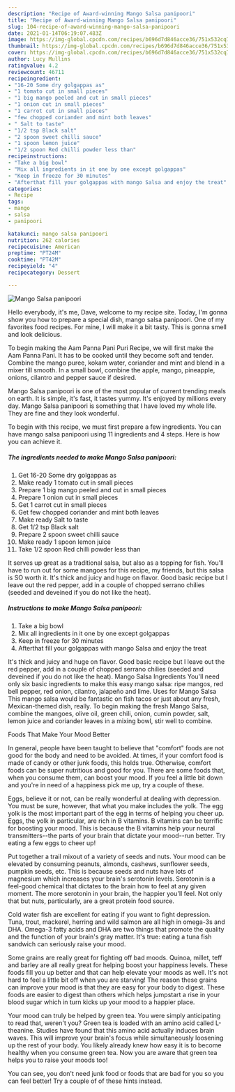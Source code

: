 ```yaml
---
description: "Recipe of Award-winning Mango Salsa panipoori"
title: "Recipe of Award-winning Mango Salsa panipoori"
slug: 104-recipe-of-award-winning-mango-salsa-panipoori
date: 2021-01-14T06:19:07.483Z
image: https://img-global.cpcdn.com/recipes/b696d7d846acce36/751x532cq70/mango-salsa-panipoori-recipe-main-photo.jpg
thumbnail: https://img-global.cpcdn.com/recipes/b696d7d846acce36/751x532cq70/mango-salsa-panipoori-recipe-main-photo.jpg
cover: https://img-global.cpcdn.com/recipes/b696d7d846acce36/751x532cq70/mango-salsa-panipoori-recipe-main-photo.jpg
author: Lucy Mullins
ratingvalue: 4.2
reviewcount: 46711
recipeingredient:
- "16-20 Some dry golgappas as"
- "1 tomato cut in small pieces"
- "1 big mango peeled and cut in small pieces"
- "1 onion cut in small pieces"
- "1 carrot cut in small pieces"
- "few chopped coriander and mint both leaves"
- " Salt to taste"
- "1/2 tsp Black salt"
- "2 spoon sweet chilli sauce"
- "1 spoon lemon juice"
- "1/2 spoon Red chilli powder less than"
recipeinstructions:
- "Take a big bowl"
- "Mix all ingredients in it one by one except golgappas"
- "Keep in freeze for 30 minutes"
- "Afterthat fill your golgappas with mango Salsa and enjoy the treat"
categories:
- Recipe
tags:
- mango
- salsa
- panipoori

katakunci: mango salsa panipoori 
nutrition: 262 calories
recipecuisine: American
preptime: "PT24M"
cooktime: "PT42M"
recipeyield: "4"
recipecategory: Dessert

---
```



![Mango Salsa panipoori](https://img-global.cpcdn.com/recipes/b696d7d846acce36/751x532cq70/mango-salsa-panipoori-recipe-main-photo.jpg)

Hello everybody, it's me, Dave, welcome to my recipe site. Today, I'm gonna show you how to prepare a special dish, mango salsa panipoori. One of my favorites food recipes. For mine, I will make it a bit tasty. This is gonna smell and look delicious.

To begin making the Aam Panna Pani Puri Recipe, we will first make the Aam Panna Pani. It has to be cooked until they become soft and tender. Combine the mango puree, kokam water, coriander and mint and blend in a mixer till smooth. In a small bowl, combine the apple, mango, pineapple, onions, cilantro and pepper sauce if desired.

Mango Salsa panipoori is one of the most popular of current trending meals on earth. It is simple, it's fast, it tastes yummy. It's enjoyed by millions every day. Mango Salsa panipoori is something that I have loved my whole life. They are fine and they look wonderful.


To begin with this recipe, we must first prepare a few ingredients. You can have mango salsa panipoori using 11 ingredients and 4 steps. Here is how you can achieve it.

<!--inarticleads1-->

##### The ingredients needed to make Mango Salsa panipoori:

1. Get 16-20 Some dry golgappas as
1. Make ready 1 tomato cut in small pieces
1. Prepare 1 big mango peeled and cut in small pieces
1. Prepare 1 onion cut in small pieces
1. Get 1 carrot cut in small pieces
1. Get few chopped coriander and mint both leaves
1. Make ready  Salt to taste
1. Get 1/2 tsp Black salt
1. Prepare 2 spoon sweet chilli sauce
1. Make ready 1 spoon lemon juice
1. Take 1/2 spoon Red chilli powder less than


It serves up great as a traditional salsa, but also as a topping for fish. You&#39;ll have to run out for some mangoes for this recipe, my friends, but this salsa is SO worth it. It&#39;s thick and juicy and huge on flavor. Good basic recipe but I leave out the red pepper, add in a couple of chopped serrano chilies (seeded and deveined if you do not like the heat). 

<!--inarticleads2-->

##### Instructions to make Mango Salsa panipoori:

1. Take a big bowl
1. Mix all ingredients in it one by one except golgappas
1. Keep in freeze for 30 minutes
1. Afterthat fill your golgappas with mango Salsa and enjoy the treat


It&#39;s thick and juicy and huge on flavor. Good basic recipe but I leave out the red pepper, add in a couple of chopped serrano chilies (seeded and deveined if you do not like the heat). Mango Salsa Ingredients You&#39;ll need only six basic ingredients to make this easy mango salsa: ripe mangos, red bell pepper, red onion, cilantro, jalapeño and lime. Uses for Mango Salsa This mango salsa would be fantastic on fish tacos or just about any fresh, Mexican-themed dish, really. To begin making the fresh Mango Salsa, combine the mangoes, olive oil, green chili, onion, cumin powder, salt, lemon juice and coriander leaves in a mixing bowl, stir well to combine. 

Foods That Make Your Mood Better


In general, people have been taught to believe that "comfort" foods are not good for the body and need to be avoided. At times, if your comfort food is made of candy or other junk foods, this holds true. Otherwise, comfort foods can be super nutritious and good for you. There are some foods that, when you consume them, can boost your mood. If you feel a little bit down and you're in need of a happiness pick me up, try a couple of these.

Eggs, believe it or not, can be really wonderful at dealing with depression. You must be sure, however, that what you make includes the yolk. The egg yolk is the most important part of the egg in terms of helping you cheer up. Eggs, the yolk in particular, are rich in B vitamins. B vitamins can be terrific for boosting your mood. This is because the B vitamins help your neural transmitters--the parts of your brain that dictate your mood--run better. Try eating a few eggs to cheer up!

Put together a trail mixout of a variety of seeds and nuts. Your mood can be elevated by consuming peanuts, almonds, cashews, sunflower seeds, pumpkin seeds, etc. This is because seeds and nuts have lots of magnesium which increases your brain's serotonin levels. Serotonin is a feel-good chemical that dictates to the brain how to feel at any given moment. The more serotonin in your brain, the happier you'll feel. Not only that but nuts, particularly, are a great protein food source.

Cold water fish are excellent for eating if you want to fight depression. Tuna, trout, mackerel, herring and wild salmon are all high in omega-3s and DHA. Omega-3 fatty acids and DHA are two things that promote the quality and the function of your brain's gray matter. It's true: eating a tuna fish sandwich can seriously raise your mood. 

Some grains are really great for fighting off bad moods. Quinoa, millet, teff and barley are all really great for helping boost your happiness levels. These foods fill you up better and that can help elevate your moods as well. It's not hard to feel a little bit off when you are starving! The reason these grains can improve your mood is that they are easy for your body to digest. These foods are easier to digest than others which helps jumpstart a rise in your blood sugar which in turn kicks up your mood to a happier place.

Your mood can truly be helped by green tea. You were simply anticipating to read that, weren't you? Green tea is loaded with an amino acid called L-theanine. Studies have found that this amino acid actually induces brain waves. This will improve your brain's focus while simultaneously loosening up the rest of your body. You likely already knew how easy it is to become healthy when you consume green tea. Now you are aware that green tea helps you to raise your moods too!

You can see, you don't need junk food or foods that are bad for you so you can feel better! Try  a  couple of  of  these  hints  instead.


